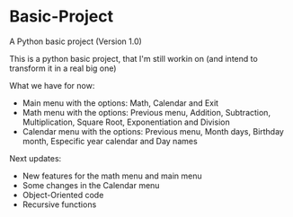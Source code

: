 # Basic-Project
A Python basic project (Version 1.0)

This is a python basic project, that I'm still workin on (and intend to transform it in a real big one)

What we have for now:
- Main menu with the options: Math, Calendar and Exit
- Math menu with the options: Previous menu, Addition, Subtraction, Multiplication, Square Root, Exponentiation and Division
- Calendar menu with the options: Previous menu, Month days, Birthday month, Especific year calendar and Day names


Next updates:
- New features for the math menu and main menu
- Some changes in the Calendar menu
- Object-Oriented code
- Recursive functions

